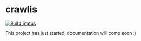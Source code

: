# crawlis

[![Build Status](https://travis-ci.com/crawlis/crawler.svg?branch=master)](https://travis-ci.com/github/crawlis/crawler)

This project has just started, documentation will come soon :)
